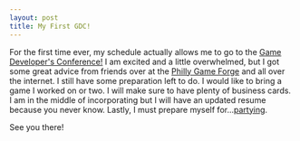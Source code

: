 ```yaml
---
layout: post
title: My First GDC!
---
```


For the first time ever, my schedule actually allows me to go to the [Game Developer's Conference!](http://www.gdconf.com/) I am excited and a little overwhelmed, but I got some great advice from friends over at the [Philly Game Forge](http://phillygameforge.com/) and all over the internet. I still have some preparation left to do. I would like to bring a game I worked on or two. I will make sure to have plenty of business cards. I am in the middle of incorporating but I will have an updated resume because you never know. Lastly, I must prepare myself for...[partying](http://thatvenuspatrolwildrumpusparty.com/).

See you there!

